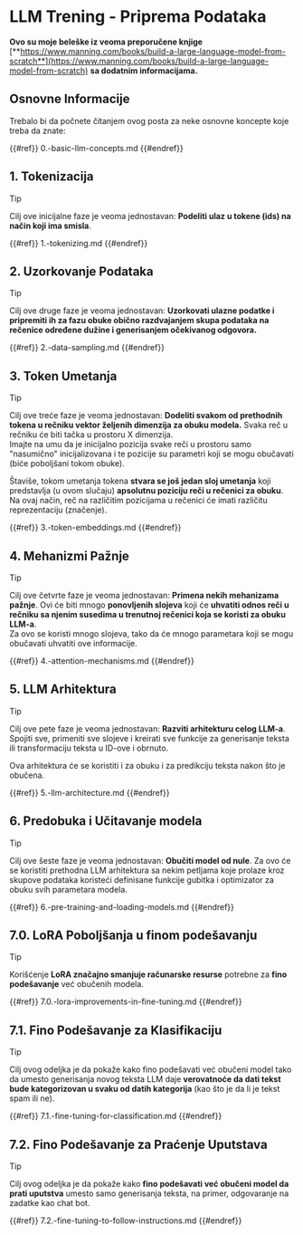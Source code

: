 # LLM Trening - Priprema Podataka

**Ovo su moje beleške iz veoma preporučene knjige** [**https://www.manning.com/books/build-a-large-language-model-from-scratch**](https://www.manning.com/books/build-a-large-language-model-from-scratch) **sa dodatnim informacijama.**

## Osnovne Informacije

Trebalo bi da počnete čitanjem ovog posta za neke osnovne koncepte koje treba da znate:

{{#ref}}
0.-basic-llm-concepts.md
{{#endref}}

## 1. Tokenizacija

> [!TIP]
> Cilj ove inicijalne faze je veoma jednostavan: **Podeliti ulaz u tokene (ids) na način koji ima smisla**.

{{#ref}}
1.-tokenizing.md
{{#endref}}

## 2. Uzorkovanje Podataka

> [!TIP]
> Cilj ove druge faze je veoma jednostavan: **Uzorkovati ulazne podatke i pripremiti ih za fazu obuke obično razdvajanjem skupa podataka na rečenice određene dužine i generisanjem očekivanog odgovora.**

{{#ref}}
2.-data-sampling.md
{{#endref}}

## 3. Token Umetanja

> [!TIP]
> Cilj ove treće faze je veoma jednostavan: **Dodeliti svakom od prethodnih tokena u rečniku vektor željenih dimenzija za obuku modela.** Svaka reč u rečniku će biti tačka u prostoru X dimenzija.\
> Imajte na umu da je inicijalno pozicija svake reči u prostoru samo "nasumično" inicijalizovana i te pozicije su parametri koji se mogu obučavati (biće poboljšani tokom obuke).
>
> Štaviše, tokom umetanja tokena **stvara se još jedan sloj umetanja** koji predstavlja (u ovom slučaju) **apsolutnu poziciju reči u rečenici za obuku**. Na ovaj način, reč na različitim pozicijama u rečenici će imati različitu reprezentaciju (značenje).

{{#ref}}
3.-token-embeddings.md
{{#endref}}

## 4. Mehanizmi Pažnje

> [!TIP]
> Cilj ove četvrte faze je veoma jednostavan: **Primena nekih mehanizama pažnje**. Ovi će biti mnogo **ponovljenih slojeva** koji će **uhvatiti odnos reči u rečniku sa njenim susedima u trenutnoj rečenici koja se koristi za obuku LLM-a**.\
> Za ovo se koristi mnogo slojeva, tako da će mnogo parametara koji se mogu obučavati uhvatiti ove informacije.

{{#ref}}
4.-attention-mechanisms.md
{{#endref}}

## 5. LLM Arhitektura

> [!TIP]
> Cilj ove pete faze je veoma jednostavan: **Razviti arhitekturu celog LLM-a**. Spojiti sve, primeniti sve slojeve i kreirati sve funkcije za generisanje teksta ili transformaciju teksta u ID-ove i obrnuto.
>
> Ova arhitektura će se koristiti i za obuku i za predikciju teksta nakon što je obučena.

{{#ref}}
5.-llm-architecture.md
{{#endref}}

## 6. Predobuka i Učitavanje modela

> [!TIP]
> Cilj ove šeste faze je veoma jednostavan: **Obučiti model od nule**. Za ovo će se koristiti prethodna LLM arhitektura sa nekim petljama koje prolaze kroz skupove podataka koristeći definisane funkcije gubitka i optimizator za obuku svih parametara modela.

{{#ref}}
6.-pre-training-and-loading-models.md
{{#endref}}

## 7.0. LoRA Poboljšanja u finom podešavanju

> [!TIP]
> Korišćenje **LoRA značajno smanjuje računarske resurse** potrebne za **fino podešavanje** već obučenih modela.

{{#ref}}
7.0.-lora-improvements-in-fine-tuning.md
{{#endref}}

## 7.1. Fino Podešavanje za Klasifikaciju

> [!TIP]
> Cilj ovog odeljka je da pokaže kako fino podešavati već obučeni model tako da umesto generisanja novog teksta LLM daje **verovatnoće da dati tekst bude kategorizovan u svaku od datih kategorija** (kao što je da li je tekst spam ili ne).

{{#ref}}
7.1.-fine-tuning-for-classification.md
{{#endref}}

## 7.2. Fino Podešavanje za Praćenje Uputstava

> [!TIP]
> Cilj ovog odeljka je da pokaže kako **fino podešavati već obučeni model da prati uputstva** umesto samo generisanja teksta, na primer, odgovaranje na zadatke kao chat bot.

{{#ref}}
7.2.-fine-tuning-to-follow-instructions.md
{{#endref}}
